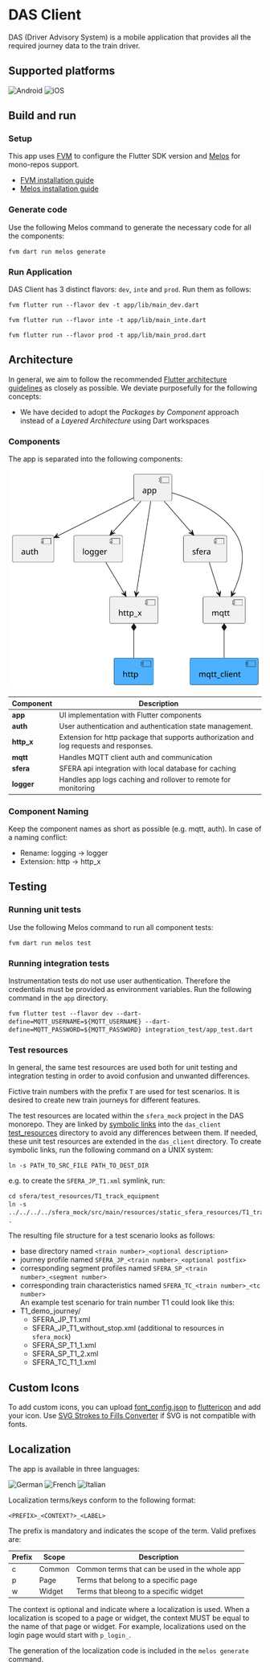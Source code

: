 # DAS Client

DAS (Driver Advisory System) is a mobile application that provides all the required journey data to the train driver.

## Supported platforms

<div id="supported_platforms">
  <img src="https://img.shields.io/badge/Android-3DDC84?style=for-the-badge&logo=android&logoColor=white" alt="Android"/>
  <img src="https://img.shields.io/badge/iOS-000000?style=for-the-badge&logo=apple&logoColor=white" alt="iOS">
</div>

## Build and run

### Setup

This app uses [FVM](https://fvm.app/) to configure the Flutter SDK version and [Melos](https://melos.invertase.dev/) for
mono-repos support.

* [FVM installation guide](https://fvm.app/documentation/getting-started/installation)
* [Melos installation guide](https://melos.invertase.dev/getting-started)

### Generate code

Use the following Melos command to generate the necessary code for all the components:

```shell
fvm dart run melos generate
```

### Run Application

DAS Client has 3 distinct flavors: `dev`, `inte` and `prod`. Run them as follows:

```shell
fvm flutter run --flavor dev -t app/lib/main_dev.dart
```

```shell
fvm flutter run --flavor inte -t app/lib/main_inte.dart
```

```shell
fvm flutter run --flavor prod -t app/lib/main_prod.dart
```

## Architecture

In general, we aim to follow the
recommended [Flutter architecture guidelines](https://docs.flutter.dev/app-architecture) as closely as possible.
We deviate purposefully for the following concepts:

* We have decided to adopt the *Packages by Component* approach instead of a *Layered Architecture* using Dart
  workspaces

### Components

The app is separated into the following components:

![UML component diagram](components.svg)

| Component  | Description                                                                            |
|------------|----------------------------------------------------------------------------------------|
| **app**    | UI implementation with Flutter components                                              |
| **auth**   | User authentication and authentication state management.                               |
| **http_x** | Extension for http package that supports authorization and log requests and responses. |
| **mqtt**   | Handles MQTT client auth and communication                                             |
| **sfera**  | SFERA api integration with local database for caching                                  |
| **logger** | Handles app logs caching and rollover to remote for monitoring                         |

### Component Naming

Keep the component names as short as possible (e.g. mqtt, auth).
In case of a naming conflict:

* Rename: logging → logger
* Extension: http → http_x

## Testing

### Running unit tests

Use the following Melos command to run all component tests:

```shell
fvm dart run melos test
```

### Running integration tests

Instrumentation tests do not use user authentication. Therefore the credentials must be provided as environment
variables.
Run the following command in the `app` directory.

```shell
fvm flutter test --flavor dev --dart-define=MQTT_USERNAME=${MQTT_USERNAME} --dart-define=MQTT_PASSWORD=${MQTT_PASSWORD} integration_test/app_test.dart
```

### Test resources

In general, the same test resources are used both for unit testing and integration testing in order to avoid confusion
and unwanted differences.

Fictive train numbers with the prefix `T` are used for test scenarios. It is desired to create new train journeys for
different features.

The test resources are located within the `sfera_mock` project in the DAS monorepo. They are linked
by [symbolic links](https://en.wikipedia.org/wiki/Symbolic_link) into the
`das_client` [test_resources](sfera/test_resources) directory to avoid any differences between them. If needed, these
unit test resources are extended in the `das_client` directory. To create symbolic links, run the following command on a
UNIX system:

```shell
ln -s PATH_TO_SRC_FILE PATH_TO_DEST_DIR
```

e.g. to create the `SFERA_JP_T1.xml` symlink, run:

```shell
cd sfera/test_resources/T1_track_equipment
ln -s ../../../../sfera_mock/src/main/resources/static_sfera_resources/T1_track_equipment/SFERA_JP_T1.xml .
```

The resulting file structure for a test scenario looks as follows:

* base directory named `<train number>_<optional description>`
* journey profile named `SFERA_JP_<train number>_<optional postfix>`
* corresponding segment profiles named `SFERA_SP_<train number>_<segment number>`
* corresponding train characteristics named `SFERA_TC_<train number>_<tc number>`  
  An example test scenario for train number T1 could look like this:
* T1_demo_journey/
    * SFERA_JP_T1.xml
    * SFERA_JP_T1_without_stop.xml (additional to resources in `sfera_mock`)
    * SFERA_SP_T1_1.xml
    * SFERA_SP_T1_2.xml
    * SFERA_TC_T1_1.xml

## Custom Icons

To add custom icons, you can upload [font_config.json](app/font_config.json)
to [fluttericon](https://www.fluttericon.com/) and add your icon.
Use [SVG Strokes to Fills Converter](https://iconly.io/tools/svg-convert-stroke-to-fill) if SVG is not compatible with
fonts.

## Localization

The app is available in three languages:

<div id="supported_languages">
  <img src="https://img.shields.io/badge/default-%F0%9F%87%A9%F0%9F%87%AA_german_(de)-999999?style=for-the-badge" alt="German"/>
  <img src="https://img.shields.io/badge/%F0%9F%87%AB%F0%9F%87%B7_french_(fr)-999999?style=for-the-badge" alt="French"/>
  <img src="https://img.shields.io/badge/%F0%9F%87%AE%F0%9F%87%B9_italian_(it)-999999?style=for-the-badge" alt="Italian"/>
</div>

Localization terms/keys conform to the following format:

```
<PREFIX>_<CONTEXT?>_<LABEL>
```

The prefix is mandatory and indicates the scope of the term. Valid prefixes are:

| Prefix | Scope  | Description                                    |
|--------|--------|------------------------------------------------|
| c      | Common | Common terms that can be used in the whole app |
| p      | Page   | Terms that belong to a specific page           |
| w      | Widget | Terms that bleong to a specific widget         |

The context is optional and indicate where a localization is used. When a localization is scoped to a page or widget,
the context MUST be equal to the name of that page or widget.
For example, localizations used on the login page would start with `p_login_`.

The generation of the localization code is included in the `melos generate` command.